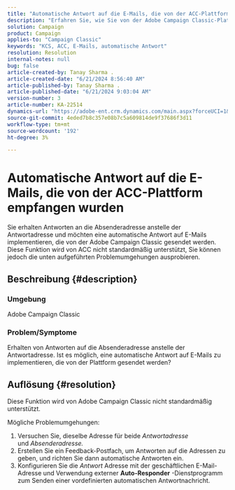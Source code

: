 ```yaml
---
title: "Automatische Antwort auf die E-Mails, die von der ACC-Plattform empfangen wurden"
description: "Erfahren Sie, wie Sie von der Adobe Campaign Classic-Plattform Antworten auf die Absenderadresse statt auf die Antwortadresse erhalten."
solution: Campaign
product: Campaign
applies-to: "Campaign Classic"
keywords: "KCS, ACC, E-Mails, automatische Antwort"
resolution: Resolution
internal-notes: null
bug: false
article-created-by: Tanay Sharma .
article-created-date: "6/21/2024 8:56:40 AM"
article-published-by: Tanay Sharma .
article-published-date: "6/21/2024 9:03:04 AM"
version-number: 3
article-number: KA-22514
dynamics-url: "https://adobe-ent.crm.dynamics.com/main.aspx?forceUCI=1&pagetype=entityrecord&etn=knowledgearticle&id=b518b72a-ac2f-ef11-840a-000d3a5b439f"
source-git-commit: 4eded7b8c357e08b7c5a609814de9f37686f3d11
workflow-type: tm+mt
source-wordcount: '192'
ht-degree: 3%

---
```


# Automatische Antwort auf die E-Mails, die von der ACC-Plattform empfangen wurden


Sie erhalten Antworten an die Absenderadresse anstelle der Antwortadresse und möchten eine automatische Antwort auf E-Mails implementieren, die von der Adobe Campaign Classic gesendet werden. Diese Funktion wird von ACC nicht standardmäßig unterstützt, Sie können jedoch die unten aufgeführten Problemumgehungen ausprobieren.

## Beschreibung {#description}


### Umgebung

Adobe Campaign Classic



### Problem/Symptome

Erhalten von Antworten auf die Absenderadresse anstelle der Antwortadresse. Ist es möglich, eine automatische Antwort auf E-Mails zu implementieren, die von der Plattform gesendet werden?


## Auflösung {#resolution}


Diese Funktion wird von Adobe Campaign Classic nicht standardmäßig unterstützt.

Mögliche Problemumgehungen:

1. Versuchen Sie, dieselbe Adresse für beide *Antwortadresse* und *Absenderadresse.*
2. Erstellen Sie ein Feedback-Postfach, um Antworten auf die Adressen zu geben, und richten Sie dann automatische Antworten ein.
3. Konfigurieren Sie die *Antwort* Adresse mit der geschäftlichen E-Mail-Adresse und Verwendung externer <b>Auto-Responder</b> -Dienstprogramm zum Senden einer vordefinierten automatischen Antwortnachricht.

